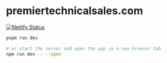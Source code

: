 # premiertechnicalsales.com
[![Netlify Status](https://api.netlify.com/api/v1/badges/8a8c8a07-20c0-4a3e-b0d5-4b99d1d3fa2a/deploy-status)](https://app.netlify.com/sites/melodious-beijinho-3396f2/deploys)

```bash
pnpm run dev

# or start the server and open the app in a new browser tab
npm run dev -- --open
```

